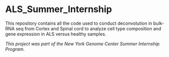 # ALS_Summer_Internship
This repository contains all the code used to conduct deconvolution in bulk-RNA seq from Cortex and Spinal cord to analyze cell type composition and gene expression in ALS versus healthy samples.

*This project was part of the New York Genome Center Summer Internship Program.*

